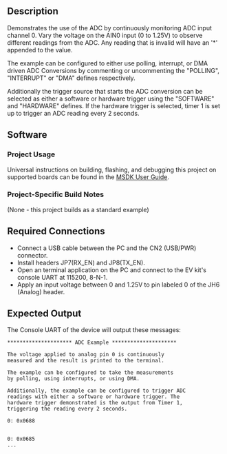 ## Description

Demonstrates the use of the ADC by continuously monitoring ADC input channel 0.  Vary the voltage on the AIN0 input (0 to 1.25V) to observe different readings from the ADC. Any reading that is invalid will have an '*' appended to the value.

The example can be configured to either use polling, interrupt, or DMA driven ADC Conversions by commenting or uncommenting the "POLLING", "INTERRUPT" or "DMA" defines respectively.

Additionally the trigger source that starts the ADC conversion can be selected as either a software or hardware trigger using the "SOFTWARE" and "HARDWARE" defines. If the hardware trigger is selected, timer 1 is set up to trigger an ADC reading every 2 seconds.

## Software

### Project Usage

Universal instructions on building, flashing, and debugging this project on supported boards can be found in the [MSDK User Guide](https://analog-devices-msdk.github.io/msdk/USERGUIDE/).

### Project-Specific Build Notes

(None - this project builds as a standard example)

## Required Connections

-   Connect a USB cable between the PC and the CN2 (USB/PWR) connector.
-   Install headers JP7(RX\_EN) and JP8(TX\_EN).
-   Open an terminal application on the PC and connect to the EV kit's console UART at 115200, 8-N-1.
-   Apply an input voltage between 0 and 1.25V to pin labeled 0 of the JH6 (Analog) header.

## Expected Output

The Console UART of the device will output these messages:

```
********************* ADC Example *********************

The voltage applied to analog pin 0 is continuously
measured and the result is printed to the terminal.

The example can be configured to take the measurements
by polling, using interrupts, or using DMA.

Additionally, the example can be configured to trigger ADC
readings with either a software or hardware trigger. The
hardware trigger demonstrated is the output from Timer 1,
triggering the reading every 2 seconds.

0: 0x0688


0: 0x0685
...
```
